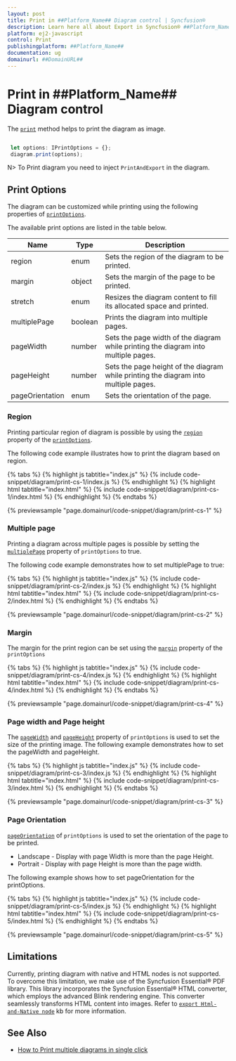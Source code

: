 ```yaml
---
layout: post
title: Print in ##Platform_Name## Diagram control | Syncfusion®
description: Learn here all about Export in Syncfusion® ##Platform_Name## Diagram control of Syncfusion Essential® JS 2 and more.
platform: ej2-javascript
control: Print 
publishingplatform: ##Platform_Name##
documentation: ug
domainurl: ##DomainURL##
---
```


# Print in ##Platform_Name## Diagram control

The [`print`](../api/diagram#print) method helps to print the diagram as image.

```JavaScript

 let options: IPrintOptions = {};
 diagram.print(options);

```
N> To Print diagram you need to inject `PrintAndExport` in the diagram.

## Print Options

The diagram can be customized while printing using the following properties of [`printOptions`](../api/diagram/iPrintOptions/).

The available print options are listed in the table below.

| Name | Type | Description|
|-------- | -------- | -------- |
| region | enum | Sets the region of the diagram to be printed. |
| margin | object | Sets the margin of the page to be printed. |
| stretch| enum | Resizes the diagram content to fill its allocated space and printed.|
| multiplePage | boolean | Prints the diagram into multiple pages. |
| pageWidth | number | Sets the page width of the diagram while printing the diagram into multiple pages. |
| pageHeight| number | Sets the page height of the diagram while printing the diagram into multiple pages.|
| pageOrientation | enum | Sets the orientation of the page. |

### Region

Printing particular region of diagram is possible by using the [`region`](../api/diagram/iPrintOptions/#region) property of the [`printOptions`](../api/diagram/iPrintOptions/).

The following code example illustrates how to print the diagram based on region.

{% tabs %}
{% highlight js tabtitle="index.js" %}
{% include code-snippet/diagram/print-cs-1/index.js %}
{% endhighlight %}
{% highlight html tabtitle="index.html" %}
{% include code-snippet/diagram/print-cs-1/index.html %}
{% endhighlight %}
{% endtabs %}
        
{% previewsample "page.domainurl/code-snippet/diagram/print-cs-1" %}

### Multiple page

Printing a diagram across multiple pages is possible by setting the [`multiplePage`](../api/diagram/iPrintOptions/#multiplepage) property of `printOptions` to true.

The following code example demonstrates how to set multiplePage to true:

{% tabs %}
{% highlight js tabtitle="index.js" %}
{% include code-snippet/diagram/print-cs-2/index.js %}
{% endhighlight %}
{% highlight html tabtitle="index.html" %}
{% include code-snippet/diagram/print-cs-2/index.html %}
{% endhighlight %}
{% endtabs %}
        
{% previewsample "page.domainurl/code-snippet/diagram/print-cs-2" %}

### Margin

The margin for the print region can be set using the [`margin`](../api/diagram/iPrintOptions/#margin) property of the `printOptions`

{% tabs %}
{% highlight js tabtitle="index.js" %}
{% include code-snippet/diagram/print-cs-4/index.js %}
{% endhighlight %}
{% highlight html tabtitle="index.html" %}
{% include code-snippet/diagram/print-cs-4/index.html %}
{% endhighlight %}
{% endtabs %}
        
{% previewsample "page.domainurl/code-snippet/diagram/print-cs-4" %}

### Page width and Page height

The [`pageWidth`](../api/diagram/iPrintOptions/#pageheight) and [`pageHeight`](../api/diagram/iPrintOptions/#pagewidth) property of `printOptions` is used to set the size of the printing image. The following example demonstrates how to set the pageWidth and pageHeight.

{% tabs %}
{% highlight js tabtitle="index.js" %}
{% include code-snippet/diagram/print-cs-3/index.js %}
{% endhighlight %}
{% highlight html tabtitle="index.html" %}
{% include code-snippet/diagram/print-cs-3/index.html %}
{% endhighlight %}
{% endtabs %}
        
{% previewsample "page.domainurl/code-snippet/diagram/print-cs-3" %}

### Page Orientation

[`pageOrientation`](../api/diagram/iPrintOptions/#pageorientation) of `printOptions` is used to set the orientation of the page to be printed.

* Landscape - Display with page Width is more than the page Height.
* Portrait - Display with page Height is more than the page width.

The following example shows how to set pageOrientation for the printOptions.

{% tabs %}
{% highlight js tabtitle="index.js" %}
{% include code-snippet/diagram/print-cs-5/index.js %}
{% endhighlight %}
{% highlight html tabtitle="index.html" %}
{% include code-snippet/diagram/print-cs-5/index.html %}
{% endhighlight %}
{% endtabs %}
        
{% previewsample "page.domainurl/code-snippet/diagram/print-cs-5" %}


## Limitations


Currently, printing diagram with native and HTML nodes is not supported. To overcome this limitation, we make use of the Syncfusion Essential® PDF library. This library incorporates the Syncfusion Essential® HTML converter, which employs the advanced Blink rendering engine. This converter seamlessly transforms HTML content into images. Refer to [`export Html-and-Native node`](https://support.syncfusion.com/kb/article/14031/how-to-export-html-node-using-blink-rendering-in-javascript-diagram) kb for more information.


## See Also

* [How to Print multiple diagrams in single click](https://support.syncfusion.com/kb/article/15143/how-to-print-multiple-diagrams-in-a-single-shot-in-javascript)